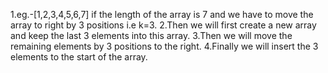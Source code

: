 1.eg.-[1,2,3,4,5,6,7] if the length of the array is 7 and we have to move the array to right by 3 positions i.e k=3.
2.Then we will first create a new array and keep the last 3 elements into this array.
3.Then we will move the remaining elements by 3 positions to the right.
4.Finally we will insert the 3 elements to the start of the array.